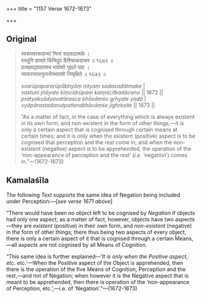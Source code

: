 +++
title = "1157 Verse 1672-1673"

+++
## Original 
>
> स्वरूपपररूपाभ्यां नित्यं सदसदात्मके ।  
> वस्तुनि ज्ञायते किंचिद्रूपं कैंश्चित्कदाचन ॥ १६७२ ॥  
> प्रत्यक्षाद्यवतारश्च भावांशो गृह्यते यदा ।  
> व्यापारस्तदनुत्पत्तेरभावांशे जिघृक्षिते ॥ १६७३ ॥ 
>
> *svarūpapararūpābhyāṃ nityaṃ sadasadātmake* \|  
> *vastuni jñāyate kiṃcidrūpaṃ kaiṃścitkadācana* \|\| 1672 \|\|  
> *pratyakṣādyavatāraśca bhāvāṃśo gṛhyate yadā* \|  
> *vyāpārastadanutpatterabhāvāṃśe jighṛkṣite* \|\| 1673 \|\| 
>
> “As a matter of fact, in the case of everything which is always existent in its own form, and non-existent in the form of other things,—it is only a certain aspect that is cognised through certain means at certain times; and it is only when the existent (positive) aspect is to be cognised that perception and the rest come in; and when the non-existent (negative) aspect is to be apprehended, the operation of the ‘non-appearance of perception and the rest’ (*i.e.* ‘negation’) comes in.”—(1672-1673)



## Kamalaśīla

The following *Text* supports the same idea of Negation being included under Perception:—[*see verse 1671 above*]

“There would have been no object left to be cognised by *Negation* if objects had only one aspect; as a matter of fact, however, objects have two aspects—they are *existent* (positive) in their own form, and *non-existent* (negative) in the form of other things; there thus being two aspects of every object, there is only a certain aspect of it that is cognised through a certain Means,—all aspects are not cognised by all Means of Cognition.

“This same idea is further explained—‘*It is only when the Positive aspect*, *etc*. *etc*.’—When the Positive aspect of the Object is apprehended, then there is the operation of the five Means of Cognition, Perception and the rest,—and not of Negation; when however it is the Negative aspect that is meant to be apprehended, then there is operation of the ‘non-appearance of Perception, etc.’,—i.e. of ‘Negation’.”—(1672-1673)


